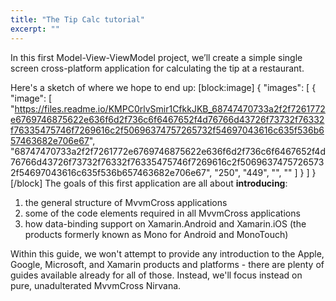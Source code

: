 ```yaml
---
title: "The Tip Calc tutorial"
excerpt: ""
---
```

In this first Model-View-ViewModel project, we’ll create a simple single screen cross-platform application for calculating the tip at a restaurant.

Here's a sketch of where we hope to end up:
[block:image]
{
  "images": [
    {
      "image": [
        "https://files.readme.io/KMPC0rlvSmir1CfkkJKB_68747470733a2f2f7261772e6769746875622e636f6d2f736c6f6467652f4d76766d43726f73732f76332f76335475746f7269616c2f50696374757265732f54697043616c635f536b657463682e706e67",
        "68747470733a2f2f7261772e6769746875622e636f6d2f736c6f6467652f4d76766d43726f73732f76332f76335475746f7269616c2f50696374757265732f54697043616c635f536b657463682e706e67",
        "250",
        "449",
        "",
        ""
      ]
    }
  ]
}
[/block]
The goals of this first application are all about **introducing**:

1. the general structure of MvvmCross applications
2. some of the code elements required in all MvvmCross applications
3. how data-binding support on Xamarin.Android and Xamarin.iOS (the products formerly known as Mono for Android and MonoTouch)

Within this guide, we won't attempt to provide any introduction to the Apple, Google, Microsoft, and Xamarin products and platforms - there are plenty of guides available already for all of those. Instead, we'll focus instead on pure, unadulterated MvvmCross Nirvana.